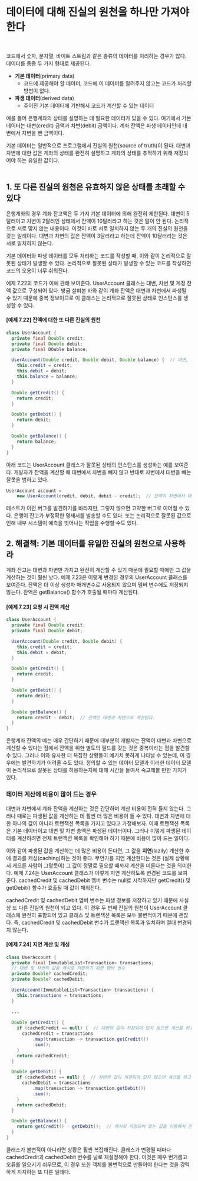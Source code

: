 # 데이터에 대해 진실의 원천을 하나만 가져야 한다
<br/>

코드에서 숫자, 문자열, 바이트 스트림과 같은 종류의 데이터를 처리하는 경우가 많다. 데이터를 종종 두 가지 형태로 제공된다.
- **기본 데이터**(primary data)
  - 코드에 제공해야 할 데이터, 코드에 이 데이터를 알려주지 않고는 코드가 처리할 방법이 없다.
- **파생 데이터**(derived data)
  - 주어진 기본 데이터에 기반해서 코드가 계산할 수 있는 데이터

예를 들어 은행계좌의 상태를 설명하는 데 필요한 데이터가 있을 수 있다.
여기에서 기본 데이터는 대변(credit) 금액과 차변(debit) 금액이다. 계좌 잔액은 파생 데이터인데 대변에서 차변을 뺀 금액이다.

기본 데이터는 일반적으로 프로그램에서 진실의 원천(source of truth)이 된다.
대변과 차변에 대한 값은 계좌의 상태를 완전히 설명하고 계좌의 상태를 추적하기 위해 저장되어야 하는 유일한 값이다.
<br/>
<br/>
## 1. 또 다른 진실의 원천은 유효하지 않은 상태를 초래할 수 있다
은행계좌의 경우 계좌 잔고액은 두 가지 기본 데이터에 의해 완전히 제한된다. 대변이 5달러이고 차변이 2달러인 상태에서 잔액이 10달러라고 하는 것은 말이 안 된다.
논리적으로 서로 맞지 않는 내용이다. 이것이 바로 서로 일치하지 않는 두 개의 진실의 원천을 갖는 일례이다.
대변과 차변의 값은 잔액이 3달러라고 하는데 잔액이 10달러라는 것은 서로 일치하지 않는다.

기본 데이터와 파생 데이터를 모두 처리하는 코드를 작성할 때, 이와 같이 논리적으로 잘못된 상태가 발생할 수 있다.
논리적으로 잘못된 상태가 발생할 수 있는 코드를 작성하면 코드의 오용이 너무 쉬워진다.

예제 7.22의 코드가 이에 관해 보여준다. UserAccount 클래스는 대변, 차변 및 계정 잔액 값으로 구성되어 있다.
방금 살펴본 바와 같이 계좌 잔액은 대변과 차변에서 파생될 수 있기 때문에 중복 정보이므로 이 클래스는 논리적으로 잘못된 상태로 인스턴스를 생성할 수 있다.

#### [예제 7.22] 잔액에 대한 또 다른 진실의 원천
```java
class UserAccount {
  private final Double credit;
  private final Double debit;
  private final DOuble balance;

  UserAccount(Double credit, Double debit, Double balance) {  // 대변, 차변, 잔액이 모두 생성자에 전달된다.
    this.credit = credit;
    this.debit = debit;
    this.balance = balance;
  }

  Double getCredit() {
    return credit;
  }

  Double getDebit() {
    return debit;
  }

  Double getBalance() {
    return balance;
  }
}
```
아래 코드는 UserAccount 클래스가 잘못된 상태의 인스턴스를 생성하는 예를 보여준다.
개발자가 잔액을 계산할 때 대변에서 차변을 빼지 않고 반대로 차변에서 대변을 빼는 잘못을 범하고 있다.
```java
UserAccount account =
    new UserAccount(credit, debit, debit - credit);  // 잔액이 차변에서 대변을 빼는 잘못된 방법으로 계산된다.
```
테스트가 이런 버그를 발견하기를 바라지만, 그렇지 않으면 고약한 버그로 이어질 수 있다. 은행이 잔고가 부정확한 명세서를 발송할 수도 있다.
또는 논리적으로 잘못된 값으로 인해 내부 시스템이 예측을 벗어나는 작업을 수행할 수도 있다.

## 2. 해결책: 기본 데이터를 유일한 진실의 원천으로 사용하라
계좌 잔고는 대변과 차변만 가지고 완전히 계산할 수 있기 때문에 필요할 때에만 그 값을 계산하는 것이 훨씬 낫다. 예제 7.23은 이렇게 변경된 경우의 UserAccount 클래스를 보여준다.
잔액은 더 이상 생성자 매개변수로 사용되지 않으며 멤버 변수에도 저장되지 않는다. 잔액은 getBalance() 함수가 호출될 때마다 계산된다.

#### [예제 7.23] 요청 시 잔액 계산
```java
class UserAccount {
  private final Double credit;
  private final Double debit;

  UserAccount(Double credit, Double debit) {
    this.credit = credit;
    this.debit = debit;
  }

  Double getCredit() {
    return credit;
  }

  Double getDebit() {
    return debit;
  }

  Double getBalance() {
    return credit - debit;  // 잔액은 대변과 차변으로 계산된다.
  }
}
```
은행계좌 잔액의 예는 매우 간단하기 때문에 대부분의 개발자는 잔액이 대변과 차변으로 계산할 수 있다는 점에서 잔액을 위한 별도의 필드를 갖는 것은 중복이라는 점을 발견할 수 있다.
그러나 이와 유사한 더 복잡한 상황들이 예기치 못하게 나타날 수 있는데, 이 경우에는 발견하기가 어려울 수도 있다.
정의할 수 있는 데이터 모델과 이러한 데이터 모델이 논리적으로 잘못된 상태를 허용하는지에 대해 시간을 들여서 숙고해볼 만한 가치가 있다.

### 데이터 계산에 비용이 많이 드는 경우
대변과 차변에서 계좌 잔액을 계산하는 것은 간단하며 계산 비용이 전혀 들지 않는다. 그러나 때로는 파생된 값을 계산하는 데 훨씬 더 많은 비용이 들 수 있다.
대변과 차변에 대한 하나의 값이 아니라 트랜잭션 목록을 가지고 있다고 가정해보자. 이때 트랜잭션 목록은 기본 데이터이고 대변 및 차변 총액은 파생된 데이터이다.
그러나 이렇게 파생된 데이터를 계산하려면 전체 트랜잭션 목록을 확인해야 하기 때문에 비용이 많이 드는 일이다.

이와 같이 파생된 값을 계산하는 데 많은 비용이 든다면, 그 값을 **지연**(lazily) 계산한 후에 결과를 캐싱(caching)하는 것이 좋다.
무언가를 지연 계산한다는 것은 (실제 상황에서 게으른 사람이 그렇듯이) 그 값이 정말로 필요할 때까지 계산을 미룬다는 것을 의미한다.
예제 7.24는 UserAccount 클래스가 이렇게 지연 계산하도록 변경된 코드를 보여준다.
cachedCredit 및 cachedDebit 멤버 변수는 null로 시작하지만 getCredit() 및 getDebit() 함수가 호출될 때 값이 채워진다.

cachedCredit 및 cachedDebit 멤버 변수는 파생 정보를 저장하고 있기 때문에 사실상 또 다른 진실의 원천이 되고 있다.
이 경우 두 번째 진실의 원천이 UserAccount 클래스에 완전히 포함되어 있고 클래스 및 트랜잭션 목록은 모두 불변적이기 때문에 괜찮다.
즉, cachedCredit 및 cachedDebit 변수가 트랜잭션 목록과 일치하며 절대 변경되지 않는다.

#### [예제 7.24] 지연 계산 및 캐싱
```java
class UserAccount {
  private final ImmutableList<Transaction> transactions;
  // 대변 및 차변의 값을 캐시로 저장하기 위한 멤버 변수
  private Double? cachedCredit;
  private Double? cachedDebit;

  UserAccount(ImmutableList<Transaction> transactions) {
    this.transactions = transactions;
  }

  ...
  
  Double getCredit() {
    if (cachedCredit == null) {  // 대변의 값이 저장되어 있지 않으면 계산을 하고 캐시로 저장한다.
      cachedCredit = transactions
          .map(transaction -> transaction.getCredit())
          .sum();
    }
    return cachedCredit;
  }

  Double getDebit() {
    if (cachedDebit == null) {  // 차변의 값이 저장되어 있지 않으면 계산을 하고 캐시로 저장한다.
      cachedDebit = transactions
          .map(transaction -> transaction.getDebit())
          .sum();
    }
    return cachedDebit;
  }

  Double getBalance() {
    return getCredit() - getDebit();  // 캐시로 저장되어 있는 값을 이용해서 잔액을 계산한다.
  }
}
```
클래스가 불변적이 아니라면 상황은 훨씬 복잡해진다. 클래스가 변경될 때마다 cachedCredit과 cachedDebit 변수를 널로 재설정해야 한다.
이것은 매우 번거롭고 오류를 일으키기 쉬우므로, 이 경우 또한 객체를 불변적으로 만들어야 한다는 것을 강력하게 지지하는 또 다른 일례다.
